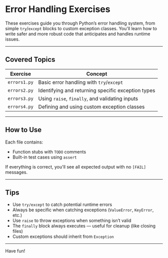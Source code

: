 # Error Handling Exercises

These exercises guide you through Python’s error handling system, from simple `try`/`except` blocks to custom exception classes. You'll learn how to write safer and more robust code that anticipates and handles runtime issues.

---

## Covered Topics

| Exercise         | Concept                                        |
|------------------|------------------------------------------------|
| `errors1.py`     | Basic error handling with `try`/`except`       |
| `errors2.py`     | Identifying and returning specific exception types |
| `errors3.py`     | Using `raise`, `finally`, and validating inputs|
| `errors4.py`     | Defining and using custom exception classes     |

---

## How to Use

Each file contains:
- Function stubs with `TODO` comments
- Built-in test cases using `assert`

If everything is correct, you'll see all expected output with no `[FAIL]` messages.

---

## Tips
- Use `try/except` to catch potential runtime errors
- Always be specific when catching exceptions (`ValueError`, `KeyError`, etc.)
- Use `raise` to throw exceptions when something isn’t valid
- The `finally` block always executes — useful for cleanup (like closing files)
- Custom exceptions should inherit from `Exception`

---

Have fun!